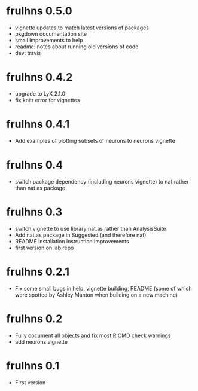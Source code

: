 # frulhns 0.5.0

* vignette updates to match latest versions of packages
* pkgdown documentation site
* small improvements to help
* readme: notes about running old versions of code
* dev: travis

# frulhns 0.4.2

* upgrade to LyX 2.1.0
* fix knitr error for vignettes

# frulhns 0.4.1

* Add examples of plotting subsets of neurons to neurons vignette

# frulhns 0.4

* switch package dependency (including neurons vignette) to nat rather than 
  nat.as package

# frulhns 0.3

* switch vignette to use library nat.as rather than AnalysisSuite
* Add nat.as package in Suggested (and therefore nat)
* README installation instruction improvements
* first version on lab repo

# frulhns 0.2.1

* Fix some small bugs in help, vignette building, README
  (some of which were spotted by Ashley Manton when building on a new machine)

# frulhns 0.2

* Fully document all objects and fix most R CMD check warnings
* add neurons vignette

# frulhns 0.1

* First version

